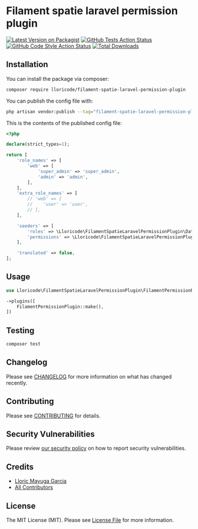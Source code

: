 # Filament spatie laravel permission plugin

[![Latest Version on Packagist](https://img.shields.io/packagist/v/lloricode/filament-spatie-laravel-permission-plugin.svg?style=flat-square)](https://packagist.org/packages/lloricode/filament-spatie-laravel-permission-plugin)
[![GitHub Tests Action Status](https://img.shields.io/github/actions/workflow/status/lloricode/filament-spatie-laravel-permission-plugin/run-tests.yml?branch=main&label=tests&style=flat-square)](https://github.com/lloricode/filament-spatie-laravel-permission-plugin/actions?query=workflow%3Arun-tests+branch%3Amain)
[![GitHub Code Style Action Status](https://img.shields.io/github/actions/workflow/status/lloricode/filament-spatie-laravel-permission-plugin/fix-php-code-style-issues.yml?branch=main&label=code%20style&style=flat-square)](https://github.com/lloricode/filament-spatie-laravel-permission-plugin/actions?query=workflow%3A"Fix+PHP+code+style+issues"+branch%3Amain)
[![Total Downloads](https://img.shields.io/packagist/dt/lloricode/filament-spatie-laravel-permission-plugin.svg?style=flat-square)](https://packagist.org/packages/lloricode/filament-spatie-laravel-permission-plugin)

## Installation

You can install the package via composer:

```bash
composer require lloricode/filament-spatie-laravel-permission-plugin
```


You can publish the config file with:

```bash
php artisan vendor:publish --tag="filament-spatie-laravel-permission-plugin-config"
```

This is the contents of the published config file:

```php
<?php

declare(strict_types=1);

return [
    'role_names' => [
        'web' => [
            'super_admin' => 'super_admin',
            'admin' => 'admin',
        ],
    ],
    'extra_role_names' => [
        // 'web' => [
        //    'user' => 'user',
        // ],
    ],

    'seeders' => [
        'roles' => \Lloricode\FilamentSpatieLaravelPermissionPlugin\Database\Seeders\DefaultRoleSeeder::class,
        'permissions' => \Lloricode\FilamentSpatieLaravelPermissionPlugin\Database\Seeders\DefaultPermissionSeeder::class,
    ],

    'translated' => false,
];
```

## Usage

```php
use Lloricode\FilamentSpatieLaravelPermissionPlugin\FilamentPermissionPlugin;

->plugins([
    FilamentPermissionPlugin::make(),
])
```

## Testing

```bash
composer test
```

## Changelog

Please see [CHANGELOG](CHANGELOG.md) for more information on what has changed recently.

## Contributing

Please see [CONTRIBUTING](.github/CONTRIBUTING.md) for details.

## Security Vulnerabilities

Please review [our security policy](../../security/policy) on how to report security vulnerabilities.

## Credits

- [Lloric Mayuga Garcia](https://github.com/lloricode)
- [All Contributors](../../contributors)

## License

The MIT License (MIT). Please see [License File](LICENSE.md) for more information.
